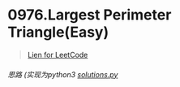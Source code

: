 # 0976.Largest Perimeter Triangle(Easy)

> [Lien for LeetCode](https://leetcode.com/problems/largest-perimeter-triangle/)

###### 思路 (实现为python3  [solutions.py](https://github.com/odcowl/LeetCode/blob/master/0976_Largest_Perimeter_Triangle/solution.py)
